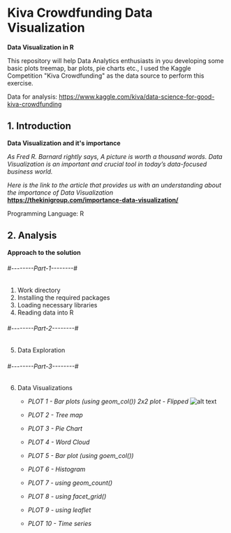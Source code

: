 # Kiva Crowdfunding Data Visualization

**Data Visualization in R**

This repository will help Data Analytics enthusiasts in you developing some basic plots treemap, bar plots, pie charts etc., I used the Kaggle Competition "Kiva Crowdfunding" as the data source to perform this exercise.

Data for analysis: https://www.kaggle.com/kiva/data-science-for-good-kiva-crowdfunding

## 1. Introduction

**Data Visualization and it's importance**

*As Fred R. Barnard rightly says, A picture is worth a thousand words. Data Visualization is an important and crucial tool in today’s data-focused business world.*

*Here is the link to the article that provides us with an understanding about the importance of Data Visualization* **https://thekinigroup.com/importance-data-visualization/**

Programming Language: R 

## 2. Analysis

**Approach to the solution**

###### #--------Part-1--------#
 1. Work directory
 2. Installing the required packages
 3. Loading necessary libraries
 4. Reading data into R


###### #--------Part-2--------#
 5. Data Exploration
 
 ###### #--------Part-3--------#
 6. Data Visualizations 
    * *PLOT 1 - Bar plots (using geom_col()) 2x2 plot - Flipped*
    ![alt text](https://github.com/aparnaadiraju92/Kiva-Crowdfunding-Data-Visualization-/blob/master/Plots/Plot1.PNG)
    
    
    * *PLOT 2 - Tree map*
    * *PLOT 3 - Pie Chart*
    * *PLOT 4 - Word Cloud*
    * *PLOT 5 - Bar plot (using goem_col())*
    * *PLOT 6 - Histogram*
    * *PLOT 7 - using geom_count()*
    * *PLOT 8 - using facet_grid()*
    * *PLOT 9 - using leaflet*
    * *PLOT 10 - Time series*
